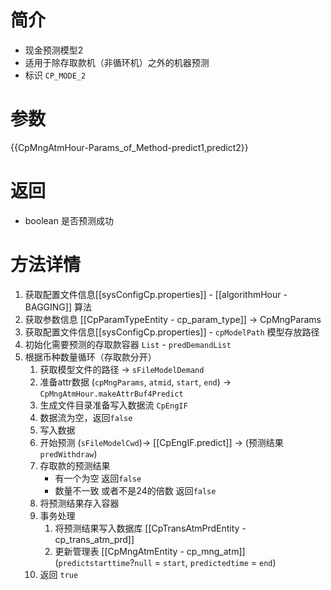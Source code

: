 # 简介
- 现金预测模型2 
- 适用于除存取款机（非循环机）之外的机器预测
- 标识 `CP_MODE_2`
# 参数
{{CpMngAtmHour-Params_of_Method-predict1,predict2}}
# 返回
- boolean 是否预测成功
# 方法详情
1. 获取配置文件信息[[sysConfigCp.properties]] - [[algorithmHour - BAGGING]] 算法
2. 获取参数信息 [[CpParamTypeEntity - cp_param_type]] -> CpMngParams
3. 获取配置文件信息[[sysConfigCp.properties]] - `cpModelPath` 模型存放路径
4. 初始化需要预测的存取款容器 `List` - `predDemandList`
5. 根据币种数量循环（存取款分开）
	1. 获取模型文件的路径 -> `sFileModelDemand`
	2. 准备attr数据 (`cpMngParams`, `atmid`, `start`, `end`) -> `CpMngAtmHour.makeAttrBuf4Predict`
	3. 生成文件目录准备写入数据流 `CpEngIF`
	4. 数据流为空，返回`false`
	5. 写入数据
	6. 开始预测 (`sFileModelCwd`)-> [[CpEngIF.predict]] -> (预测结果 `predWithdraw`)
	7. 存取款的预测结果 
		- 有一个为空 返回`false`
		- 数量不一致 或者不是24的倍数 返回`false`
	8. 将预测结果存入容器
	9. 事务处理
		1. 将预测结果写入数据库 [[CpTransAtmPrdEntity - cp_trans_atm_prd]]
		2. 更新管理表 [[CpMngAtmEntity - cp_mng_atm]] (`predictstarttime`?`null` = `start`, `predictedtime` = `end`)
	10. 返回 `true`